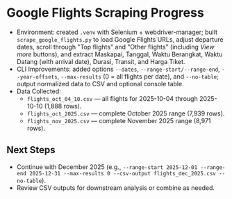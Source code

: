 # Google Flights Scraping Progress

- Environment: created `.venv` with Selenium + webdriver-manager; built `scrape_google_flights.py` to load Google Flights URLs, adjust departure dates, scroll through "Top flights" and "Other flights" (including *View more* buttons), and extract Maskapai, Tanggal, Waktu Berangkat, Waktu Datang (with arrival date), Durasi, Transit, and Harga Tiket.
- CLI Improvements: added options `--dates`, `--range-start/--range-end`, `--year-offsets`, `--max-results` (0 = all flights per date), and `--no-table`; output normalized data to CSV and optional console table.
- Data Collected:
  - `flights_oct_04_10.csv` — all flights for 2025-10-04 through 2025-10-10 (1,888 rows).
  - `flights_oct_2025.csv` — complete October 2025 range (7,939 rows).
  - `flights_nov_2025.csv` — complete November 2025 range (8,971 rows).

## Next Steps
- Continue with December 2025 (e.g., `--range-start 2025-12-01 --range-end 2025-12-31 --max-results 0 --csv-output flights_dec_2025.csv --no-table`).
- Review CSV outputs for downstream analysis or combine as needed.

